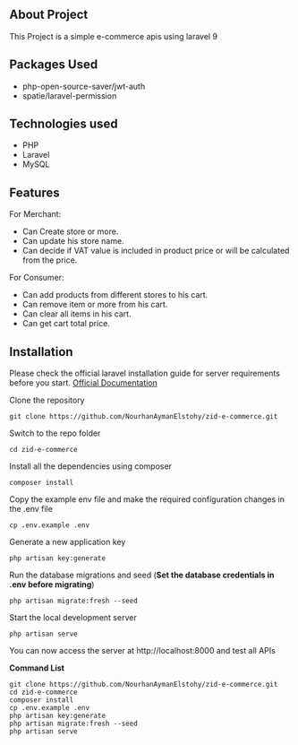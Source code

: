 ## About Project

This Project is a simple e-commerce apis using laravel 9

## Packages Used

-   php-open-source-saver/jwt-auth
-   spatie/laravel-permission

## Technologies used

-   PHP
-   Laravel
-   MySQL

## Features

For Merchant:

-   Can Create store or more.
-   Can update his store name.
-   Can decide if VAT value is included in product price or will be calculated from the price.

For Consumer:

-   Can add products from different stores to his cart.
-   Can remove item or more from his cart.
-   Can clear all items in his cart.
-   Can get cart total price.

## Installation

Please check the official laravel installation guide for server requirements before you start. [Official Documentation](https://laravel.com/docs/7.x/installation#installation)

Clone the repository

```
git clone https://github.com/NourhanAymanElstohy/zid-e-commerce.git
```

Switch to the repo folder

```
cd zid-e-commerce
```

Install all the dependencies using composer

```
composer install
```

Copy the example env file and make the required configuration changes in the .env file

```
cp .env.example .env
```

Generate a new application key

```
php artisan key:generate
```

Run the database migrations and seed (**Set the database credentials in .env before migrating**)

```
php artisan migrate:fresh --seed
```

Start the local development server

```
php artisan serve
```

You can now access the server at http://localhost:8000 and test all APIs

**Command List**

```
git clone https://github.com/NourhanAymanElstohy/zid-e-commerce.git
cd zid-e-commerce
composer install
cp .env.example .env
php artisan key:generate
php artisan migrate:fresh --seed
php artisan serve
```
